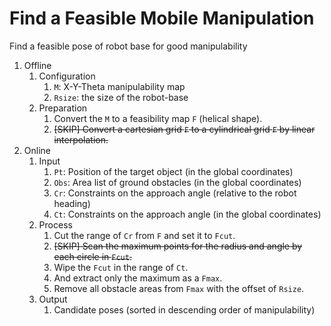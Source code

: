 # Find a Feasible Mobile Manipulation

Find a feasible pose of robot base for good manipulability

1. Offline
   1. Configuration
      1. `M`: X-Y-Theta manipulability map
      2. `Rsize`: the size of the robot-base
   1. Preparation
      1. Convert the `M` to a feasibility map `F` (helical shape).
      2. ~~[SKIP] Convert a cartesian grid `F` to a cylindrical grid `F` by linear interpolation.~~
2. Online
   1. Input
      1. `Pt`: Position of the target object (in the global coordinates)
      2. `Obs`: Area list of ground obstacles (in the global coordinates)
      3. `Cr`: Constraints on the approach angle (relative to the robot heading)
      4. `Ct`: Constraints on the approach angle (in the global coordinates)
   2. Process
      1. Cut the range of `Cr` from `F` and set it to `Fcut`.
      2. ~~[SKIP] Scan the maximum points for the radius and angle by each circle in `Fcut`.~~
      3. Wipe the `Fcut` in the range of `Ct`.
      4. And extract only the maximum as a `Fmax`.
      5. Remove all obstacle areas from `Fmax` with the offset of `Rsize`.
   3. Output
      1. Candidate poses (sorted in descending order of manipulability)
